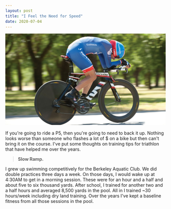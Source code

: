 ```yaml
---
layout: post
title: "I Feel the Need for Speed"
date: 2020-07-04
---
```

<p><img src="static/img/cervelo.jpg" width="650"></p>
						
<p>
If you're going to ride a P5, then you're going to need to back it up.  Nothing looks worse
than someone who flashes a lot of $ on a bike but then can't bring it on the course.  I've put
some thoughts on training tips for triathlon that have helped me over the years.  
 </p>

<blockquote>
		  <p><b>Slow Ramp.</b></p>
</blockquote>
<p> I grew up swimming competitively for the Berkeley Aquatic Club.  We did double practices three days a week.  On those days, I would wake up at 4:30AM to get in a morning session.  These were for an hour and a half and about five to six thousand yards.  After school, I trained for another two and a half hours and averaged 8,500 yards in the pool.  All in I trained ~30 hours/week including dry land training.  Over the years I've kept a baseline fitness from all those sessions in the pool.    
</p>

<p>
		</p>

